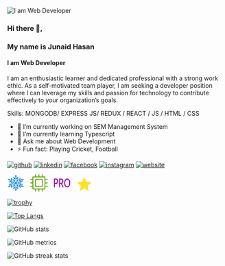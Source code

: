 ![I am Web Developer](https://scontent.fdac24-1.fna.fbcdn.net/v/t39.30808-6/377781691_3575026936151350_4803083395900630887_n.png?stp=dst-jpg&_nc_cat=100&ccb=1-7&_nc_sid=5f2048&_nc_eui2=AeHurSG20B7OT1ZnsVgbw8-N2TmoOr38AqbZOag6vfwCppiM5cUU02nnENVDU--8-uOFwkwR7XU9oFY8kj-WBrFe&_nc_ohc=P5hoE8v2IrgQ7kNvgGF5tcp&_nc_ht=scontent.fdac24-1.fna&oh=00_AYBUJjJsUNoMthF50hn1BBOTbDedgAunAFCuFvna0T8mFg&oe=665F1228)
### Hi there 👋,
### My name is Junaid Hasan
#### I am Web Developer


I am an enthusiastic learner and dedicated professional with a strong work ethic. As a self-motivated team player, I am seeking a developer position where I can leverage my skills and passion for technology to contribute effectively to your organization’s goals.

Skills: MONGODB/ EXPRESS JS/ REDUX / REACT / JS / HTML / CSS

- 🔭 I’m currently working on SEM Management System 
- 🌱 I’m currently learning Typescript 
- 💬 Ask me about Web Development 
- ⚡ Fun fact: Playing Cricket, Football 


[<img src='https://cdn.jsdelivr.net/npm/simple-icons@3.0.1/icons/github.svg' alt='github' height='40'>](https://github.com/JUNAIDHASAN75)  [<img src='https://cdn.jsdelivr.net/npm/simple-icons@3.0.1/icons/linkedin.svg' alt='linkedin' height='40'>](https://www.linkedin.com/in/junaid-hasan-7a05b117b/)  [<img src='https://cdn.jsdelivr.net/npm/simple-icons@3.0.1/icons/facebook.svg' alt='facebook' height='40'>](https://www.facebook.com/100009322376580)  [<img src='https://cdn.jsdelivr.net/npm/simple-icons@3.0.1/icons/instagram.svg' alt='instagram' height='40'>](https://www.instagram.com/spiderss907/)  [<img src='https://cdn.jsdelivr.net/npm/simple-icons@3.0.1/icons/icloud.svg' alt='website' height='40'>](https://66575a6af499d1008b237f16--clinquant-bavarois-58130a.netlify.app/)  

<a href='https://archiveprogram.github.com/'><img src='https://raw.githubusercontent.com/acervenky/animated-github-badges/master/assets/acbadge.gif' width='40' height='40'></a> <a href='https://docs.github.com/en/developers'><img src='https://raw.githubusercontent.com/acervenky/animated-github-badges/master/assets/devbadge.gif' width='40' height='40'></a> <a href='https://github.com/pricing'><img src='https://raw.githubusercontent.com/acervenky/animated-github-badges/master/assets/pro.gif' width='40' height='40'></a> <a href='https://stars.github.com/'><img src='https://raw.githubusercontent.com/acervenky/animated-github-badges/master/assets/starbadge.gif' width='35' height='35'></a> 

[![trophy](https://github-profile-trophy.vercel.app/?username=JUNAIDHASAN75)](https://github.com/ryo-ma/github-profile-trophy)

[![Top Langs](https://github-readme-stats.vercel.app/api/top-langs/?username=JUNAIDHASAN75)](https://github.com/anuraghazra/github-readme-stats)

![GitHub stats](https://github-readme-stats.vercel.app/api?username=JUNAIDHASAN75&show_icons=true)  

![GitHub metrics](https://metrics.lecoq.io/JUNAIDHASAN75)  

![GitHub streak stats](https://streak-stats.demolab.com/?user=JUNAIDHASAN75)  



